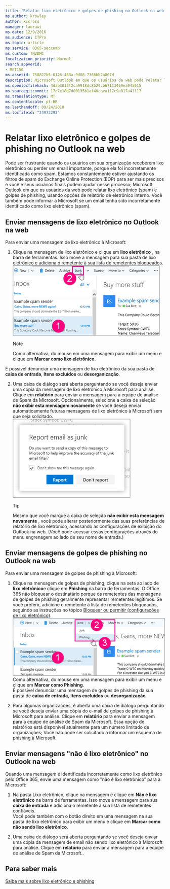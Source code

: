 ```yaml
---
title: 'Relatar lixo eletrônico e golpes de phishing no Outlook na web '
ms.author: krowley
author: kccross
manager: laurawi
ms.date: 12/9/2016
ms.audience: ITPro
ms.topic: article
ms.service: O365-seccomp
ms.custom: TN2DMC
localization_priority: Normal
search.appverid:
- MET150
ms.assetid: 758822b5-0126-463a-9d08-7366bb2a807d
description: Microsoft Outlook em que os usuários da web pode relatar lixo eletrônico (spam) e golpes de phishing, usando opções de relatório de eletrônico interno. Você também pode informar a Microsoft se um email tenha sido incorretamente identificado como lixo eletrônico (spam).
ms.openlocfilehash: 4dab3013f2ca9918dc8529cb67113469ea945015
ms.sourcegitcommit: 17c7e18d7d00135b1af40cbea117c9a817a41117
ms.translationtype: MT
ms.contentlocale: pt-BR
ms.lasthandoff: 09/24/2018
ms.locfileid: "24972293"
---
```

# <a name="report-junk-email-and-phishing-scams-in-outlook-on-the-web"></a>Relatar lixo eletrônico e golpes de phishing no Outlook na web 

Pode ser frustrante quando os usuários em sua organização receberem lixo eletrônico ou perder um email importante, porque ela foi incorretamente identificada como spam. Estamos constantemente estiver ajustando os filtros de spam do Exchange Online Protection (EOP) para ser mais precisos e você e seus usuários finais podem ajudar nesse processo; Microsoft Outlook em que os usuários da web pode relatar lixo eletrônico (spam) e golpes de phishing, usando opções de relatório de eletrônico interno. Você também pode informar a Microsoft se um email tenha sido incorretamente identificado como lixo eletrônico (spam).
  
## <a name="submit-junk-messages-in-outlook-on-the-web"></a>Enviar mensagens de lixo eletrônico no Outlook na web

Para enviar uma mensagem de lixo eletrônico à Microsoft:
  
1. Clique na mensagem de lixo eletrônico e clique em **lixo eletrônico** , na barra de ferramentas. Isso move a mensagem para sua pasta de lixo eletrônico e adiciona o remetente à sua lista de remetentes bloqueados.  ![Indique email é lixo eletrônico do Outlook na web](media/a10ae792-aab6-4374-a041-6c3f732eb2e3.png)
  
    > [!NOTE]
    > Como alternativa, do mouse em uma mensagem para exibir um menu e clique em **Marcar como lixo eletrônico**. 
  
É possível denunciar uma mensagem de lixo eletrônico da sua pasta de **caixa de entrada**, **Itens excluídos** ou **desorganização**. 
  
2. Uma caixa de diálogo será aberta perguntando se você deseja enviar uma cópia da mensagem de lixo eletrônico à Microsoft para análise. Clique em **relatório** para enviar a mensagem para a equipe de análise de Spam da Microsoft. Opcionalmente, selecione a caixa de seleção **não exibir esta mensagem novamente** se você deseja enviar automaticamente futuras mensagens de lixo eletrônico à Microsoft sem que seja solicitado.  ![Relatar lixo eletrônico à Microsoft do Outlook na web](media/e8d3a9f9-6eb6-4309-ba6d-643dffdb6a33.png)
  
    > [!TIP]
    > Mesmo que você marque a caixa de seleção **não exibir esta mensagem novamente** , você pode alterar posteriormente das suas preferências de relatório de lixo eletrônico, acessando as configurações de exibição do Outlook na web. (Você pode acessar essas configurações através do menu engrenagem ao lado de seu nome de entrada.) 
  
## <a name="submit-phishing-scam-messages-in-outlook-on-the-web"></a>Enviar mensagens de golpes de phishing no Outlook na web

Para enviar uma mensagem de golpes de phishing à Microsoft:
  
1. Clique na mensagem de golpes de phishing, clique na seta ao lado de **lixo eletrônico**e clique em **Phishing** na barra de ferramentas. O Office 365 não bloquear o destinatário porque os remetentes das mensagens de golpes de phishing geralmente representar remetentes legítimos. Se você preferir, adicione o remetente à lista de remetentes bloqueados, seguindo as instruções no tópico [Bloquear ou permitir (configurações de lixo eletrônico)](https://go.microsoft.com/fwlink/?LinkId=627572). ![Indicar um email é um esquema de phishing no Outlook na web](media/959bb577-341c-41ee-a159-e46600b2cf8a.png)<br/>Como alternativa, do mouse em uma mensagem para exibir um menu e clique em **Marcar como Phishing**.<br/>É possível denunciar uma mensagem de golpes de phishing da sua pasta de **caixa de entrada**, **Itens excluídos** ou **desorganização**. 
  
2. Para algumas organizações, é aberta uma caixa de diálogo perguntando se você deseja enviar uma cópia do e-mail de golpes de phishing à Microsoft para análise. Clique em **relatório** para enviar a mensagem para a equipe de análise de Spam da Microsoft. Essa opção de relatórios está disponível atualmente para um número limitado de organizações; Você não pode ser solicitado a informar um esquema de phishing à Microsoft. 
    
## <a name="submit-not-junk-messages-in-outlook-on-the-web"></a>Enviar mensagens "não é lixo eletrônico" no Outlook na web

Quando uma mensagem é identificada incorretamente como lixo eletrônico pelo Office 365, envie uma mensagem como "não é lixo eletrônico" para a Microsoft:
  
1. Na pasta Lixo eletrônico, clique na mensagem e clique em **Não é lixo eletrônico** na barra de ferramentas. Isso move a mensagem para sua **caixa de entrada** e adiciona o remetente à sua lista de remetentes confiáveis.<br/>Você pode também com o botão direito em uma mensagem na sua pasta de lixo eletrônico para exibir um menu e clique em **Marcar como não sendo lixo eletrônico**. 
  
2. Uma caixa de diálogo será aberta perguntando se você deseja enviar uma cópia da mensagem de email não sendo lixo eletrônico à Microsoft para análise. Clique em **relatório** para enviar a mensagem para a equipe de análise de Spam da Microsoft.. 
    
## <a name="for-more-information"></a>Para saber mais

[Saiba mais sobre lixo eletrônico e phishing](https://go.microsoft.com/fwlink/p/?LinkId=270068)
  
  

